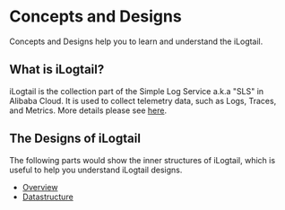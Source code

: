 # Concepts and Designs

Concepts and Designs help you to learn and understand the iLogtail.

## What is iLogtail?

iLogtail is the collection part of the Simple Log Service a.k.a "SLS" in Alibaba Cloud. It is used to collect telemetry data, such as Logs, Traces, and Metrics. More details please see [here](https://www.alibabacloud.com/help/doc-detail/28979.htm).

## The Designs of iLogtail

The following parts would show the inner structures of iLogtail, which is useful to help you understand iLogtail designs.

- [Overview](Overview.md)
- [Datastructure](Datastructure.md)
